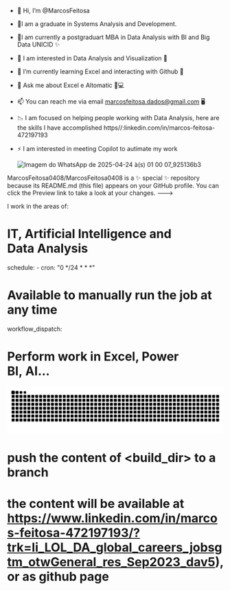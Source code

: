 - 👋 Hi, I’m @MarcosFeitosa
- 📜I am a graduate in Systems Analysis and Development.
- 🔭I am currently a postgraduart MBA in Data Analysis with BI and Big Data UNICID ✨
- 👀 I am interested in Data Analysis and Visualization 👀
- 🌱 I’m currently learning Excel and interacting with Github 🐧
- 💞 Ask me about Excel e Altomatic 🔧💻
- 📫 You can reach me via email marcosfeitosa.dados@gmail.com 🖥
- 📉 I am focused on helping people working with Data Analysis, here are the skills I have accomplished https//:linkedin.com/in/marcos-feitosa-472197193   
- ⚡ I am interested in meeting Copilot to autimate my work

  ![Imagem do WhatsApp de 2025-04-24 à(s) 01 00 07_925136b3](https://github.com/user-attachments/assets/56fdd22f-5b27-48f9-accc-f20861a0843e)

MarcosFeitosa0408/MarcosFeitosa0408 is a ✨ special ✨ repository because its README.md (this file) appears on your GitHub profile.
You can click the Preview link to take a look at your changes.
--->

I work in the areas of:
# IT, Artificial Intelligence and Data Analysis

  schedule:
    - cron: "0 */24 * * *" 
  
  # Available to manually run the job at any time
  workflow_dispatch:
  
  # Perform work in Excel, Power BI, AI...
  
    
  <picture align="center">
   <source media="(prefers-color-scheme: dark)" srcset="https://raw.githubusercontent.com/MarcosFeitosa0408/MarcosFeitosa0408/output/github-contribution-grid-snake-dark.svg">
   <source media="(prefers-color-scheme: light)" srcset="https://raw.githubusercontent.com/MarcosFeitosa0408/MarcosFeitosa0408/output/github-contribution-grid-snake-dark.svg">
   <img align="center" alt="github contribution grid snake animation" src="https://raw.githubusercontent.com/MarcosFeitosa0408/MarcosFeitosa0408/output/github-contribution-grid-snake.svg">
 </picture>
          
          
  # push the content of <build_dir> to a branch
  # the content will be available at https://www.linkedin.com/in/marcos-feitosa-472197193/?trk=li_LOL_DA_global_careers_jobsgtm_otwGeneral_res_Sep2023_dav5), or as github page
  

